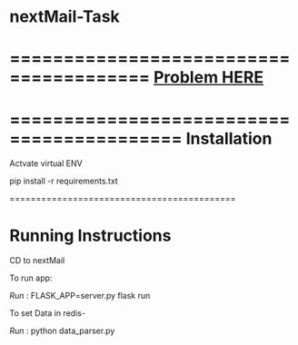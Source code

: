 # nextMail-Task

=======================================
[Problem HERE](https://drive.google.com/open?id=1fs8s2R5l0n__rtSmPm0tsgsGLzDsCG4UfidsFz0C2Lc)
=======================================

==========================================
Installation
==========================================
Actvate virtual ENV

pip install -r requirements.txt

===========================================

Running Instructions
============================================
CD to nextMail

To run app:

*Run* : FLASK_APP=server.py flask run


To set Data in redis-

*Run* : python data_parser.py
